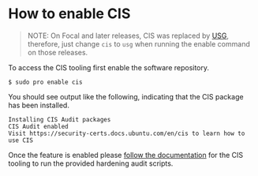 # How to enable CIS

> NOTE: On Focal and later releases, CIS was replaced by [USG](https://ubuntu.com/security/certifications/docs/usg),
therefore, just change `cis` to `usg` when running the enable command on those releases.

To access the CIS tooling first enable the software repository.

```console
$ sudo pro enable cis
```

You should see output like the following, indicating that the CIS package has been installed.

```
Installing CIS Audit packages
CIS Audit enabled
Visit https://security-certs.docs.ubuntu.com/en/cis to learn how to use CIS
```

Once the feature is enabled please [follow the documentation](https://ubuntu.com/security/certifications/docs/cis)
for the CIS tooling to run the provided hardening audit scripts.
